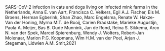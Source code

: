 SARS-CoV-2 infection in cats and dogs living on infected mink farms in the Netherlands, Anna E. van Aart, Francisca C. Velkers, Egil A.J. Fischer, Els M. Broens, Herman Egberink, Shan Zhao, Marc Engelsma, Renate W. Hakze-Van der Honing, Myrna M.T. de Rooij, Carien Rradstake, Marieke Augustijn, Paola A. Meijer, Bas B. Oude Munnink, Jan de Rond, Reina S. Sikkema, Arco N. van der Spek, Marcel Spierenburg, Wendy J. Wolters, Robert-Jan Molenaar, Marion P.G. Koopmans, Wim H.M. van der Poel, Arjan J. Stegeman, Lidwien A.M. Smit,2021
